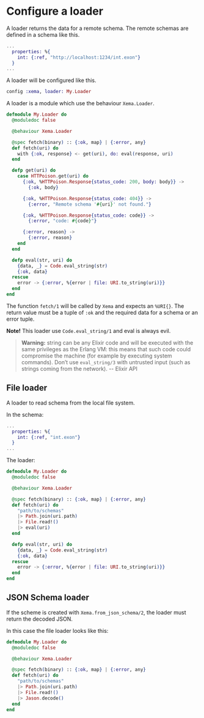 # Configure a loader

A loader returns the data for a remote schema. The remote schemas are defined
in a schema like this.

```elixir
...
  properties: %{
    int: {:ref, "http://localhost:1234/int.exon"}
  }
...
```

A loader will be configured like this.

```elixir
config :xema, loader: My.Loader
```

A loader is a module which use the behaviour `Xema.Loader`.

```elixir
defmodule My.Loader do
  @moduledoc false

  @behaviour Xema.Loader

  @spec fetch(binary) :: {:ok, map} | {:error, any}
  def fetch(uri) do
    with {:ok, response} <- get(uri), do: eval(response, uri)
  end

  defp get(uri) do
    case HTTPoison.get(uri) do
      {:ok, %HTTPoison.Response{status_code: 200, body: body}} ->
        {:ok, body}

      {:ok, %HTTPoison.Response{status_code: 404}} ->
        {:error, "Remote schema '#{uri}' not found."}

      {:ok, %HTTPoison.Response{status_code: code}} ->
        {:error, "code: #{code}"}

      {:error, reason} ->
        {:error, reason}
    end
  end

  defp eval(str, uri) do
    {data, _} = Code.eval_string(str)
    {:ok, data}
  rescue
    error -> {:error, %{error | file: URI.to_string(uri)}}
  end
end
```

The function `fetch/1` will be called by `Xema` and expects an `%URI{}`. The
return value must be a tuple of `:ok` and the required data for a schema or an
error tuple.

**Note!** This loader use `Code.eval_string/1` and eval is always evil.

> **Warning:** string can be any Elixir code and will be executed with the same
> privileges as the Erlang VM: this means that such code could compromise the
> machine (for example by executing system commands). Don’t use `eval_string/3`
> with untrusted input (such as strings coming from the network).
> -- Elixir API

## File loader

A loader to read schema from the local file system.

In the schema:
```elixir
...
  properties: %{
    int: {:ref, "int.exon"}
  }
...
```

The loader:
```elixir
defmodule My.Loader do
  @moduledoc false

  @behaviour Xema.Loader

  @spec fetch(binary) :: {:ok, map} | {:error, any}
  def fetch(uri) do
    "path/to/schemas"
    |> Path.join(uri.path)
    |> File.read!()
    |> eval(uri)
  end

  defp eval(str, uri) do
    {data, _} = Code.eval_string(str)
    {:ok, data}
  rescue
    error -> {:error, %{error | file: URI.to_string(uri)}}
  end
end
```

## JSON Schema loader

If the scheme is created with `Xema.from_json_schema/2`, the loader must return
the decoded JSON.

In this case the file loader looks like this:
```elixir
defmodule My.Loader do
  @moduledoc false

  @behaviour Xema.Loader

  @spec fetch(binary) :: {:ok, map} | {:error, any}
  def fetch(uri) do
    "path/to/schemas"
    |> Path.join(uri.path)
    |> File.read!()
    |> Jason.decode()
  end
end
```
